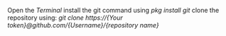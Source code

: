 Open the *Terminal*
install the git command using *pkg install git*
clone the repository using: *git clone https://{Your token}@github.com/{Username}/{repository name}*

